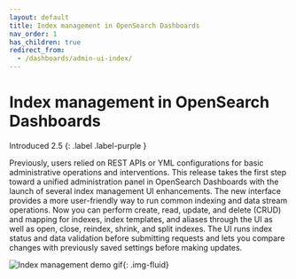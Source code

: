 ```yaml
---
layout: default
title: Index management in OpenSearch Dashboards
nav_order: 1
has_children: true
redirect_from:
  - /dashboards/admin-ui-index/
---
```


# Index management in OpenSearch Dashboards
Introduced 2.5
{: .label .label-purple }

Previously, users relied on REST APIs or YML configurations for basic administrative operations and interventions. This release takes the first step toward a unified administration panel in OpenSearch Dashboards with the launch of several index management UI enhancements. The new interface provides a more user-friendly way to run common indexing and data stream operations. Now you can perform create, read, update, and delete (CRUD) and mapping for indexes, index templates, and aliases through the UI as well as open, close, reindex, shrink, and split indexes. The UI runs index status and data validation before submitting requests and lets you compare changes with previously saved settings before making updates.

<img src="{{site.url}}{{site.baseurl}}/images/admin-ui-index/admin-UI-preview.gif" alt="Index management demo gif">{: .img-fluid}